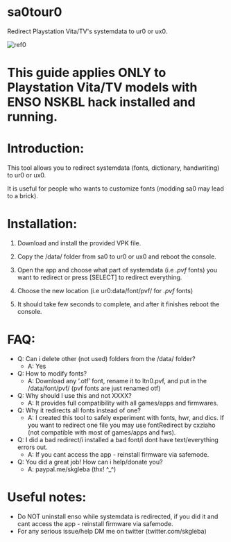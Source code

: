 # sa0tour0
Redirect Playstation Vita/TV's systemdata to ur0 or ux0.

![ref0](https://cdn.discordapp.com/attachments/443121984306544641/470656733640130570/2015-01-01-025100.jpg)
# This guide applies ONLY to Playstation Vita/TV models with ENSO NSKBL hack installed and running.
# Introduction:
This tool allows you to redirect systemdata (fonts, dictionary, handwriting) to ur0 or ux0.

It is useful for people who wants to customize fonts (modding sa0 may lead to a brick).

# Installation:
1) Download and install the provided VPK file.

2) Copy the /data/ folder from sa0 to ur0 or ux0 and reboot the console.

3) Open the app and choose what part of systemdata (i.e *.pvf* fonts) you want to redirect or press [SELECT] to redirect everything.

4) Choose the new location (i.e ur0:data/font/pvf/ for *.pvf* fonts)

5) It should take few seconds to complete, and after it finishes reboot the console.

# FAQ:
 - Q: Can i delete other (not used) folders from the /data/ folder?
   - A: Yes
 - Q: How to modify fonts?
   - A: Download any ‘.otf’ font, rename it to ltn0.pvf, and put in the /data/font/pvf/ (pvf fonts are just renamed otf)
 - Q: Why should I use this and not XXXX?
   - A: It provides full compatibility with all games/apps and firmwares.
 - Q: Why it redirects all fonts instead of one?
   - A: I created this tool to safely experiment with fonts, hwr, and dics. If you want to redirect one file you may use fontRedirect by cxziaho (not compatible with most of games/apps and fws).
 - Q: I did a bad redirect/i installed a bad font/i dont have text/everything errors out.
   - A: If you cant access the app - reinstall firmware via safemode.
 - Q: You did a great job! How can i help/donate you?
   - A: paypal.me/skgleba (thx! ^_^)
# Useful notes:
- Do NOT uninstall enso while systemdata is redirected, if you did it and cant access the app - reinstall firmware via safemode.
- For any serious issue/help DM me on twitter (twitter.com/skgleba)
